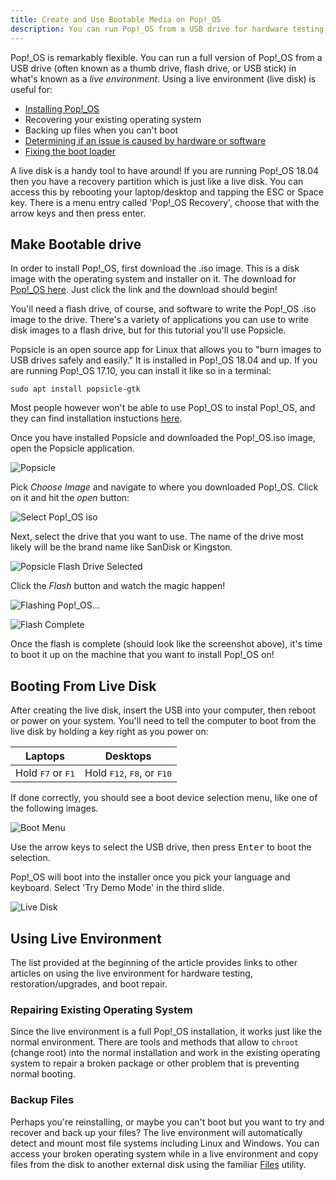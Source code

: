 ```yaml
---
title: Create and Use Bootable Media on Pop!_OS
description: You can run Pop!_OS from a USB drive for hardware testing, recovery, and installation/re-installation.
---
```


Pop!_OS is remarkably flexible. You can run a full version of Pop!_OS from a USB drive (often known as a thumb drive, flash drive, or USB stick) in what's known as a *live environment*. Using a live environment (live disk) is useful for:

- [Installing Pop!_OS](https://support.system76.com/articles/install-pop/)
- Recovering your existing operating system
- Backing up files when you can't boot
- [Determining if an issue is caused by hardware or software](https://support.system76.com/articles/hardware-failure/)
- [Fixing the boot loader](https://support.system76.com/articles/bootloader/)

A live disk is a handy tool to have around! If you are running Pop!_OS 18.04 then you have a recovery partition which is just like a live disk. You can access this by rebooting your laptop/desktop and tapping the ESC or Space key. There is a menu entry called 'Pop!_OS Recovery', choose that with the arrow keys and then press enter.

## Make Bootable drive

In order to install Pop!_OS, first download the .iso image. This is a disk image with the operating system and installer on it. The download for [Pop!_OS here](http://pop.system76.com). Just click the link and the download should begin!

You'll need a flash drive, of course, and software to write the Pop!_OS .iso image to the drive. There's a variety of applications you can use to write disk images to a flash drive, but for this tutorial you'll use Popsicle.

Popsicle is an open source app for Linux that allows you to "burn images to USB drives safely and easily." It is installed in Pop!_OS 18.04 and up. If you are running Pop!_OS 17.10, you can install it like so in a terminal:

```
sudo apt install popsicle-gtk
```

Most people however won't be able to use Pop!_OS to instal Pop!_OS, and they can find installation instuctions [here](https://support.system76.com/articles/live-disk/).

Once you have installed Popsicle and downloaded the Pop!_OS.iso image, open the Popsicle application.

![Popsicle](/images/pop-live-disk/popsicle.png)

Pick *Choose Image* and navigate to where you downloaded Pop!_OS. Click on it and hit the *open* button:

![Select Pop!_OS iso](/images/pop-live-disk/popsicle-image-selection.png)

Next, select the drive that you want to use. The name of the drive most likely will be the brand name like SanDisk or Kingston.

![Popsicle Flash Drive Selected](/images/pop-live-disk/popsicle-drive-selection.png)

Click the *Flash* button and watch the magic happen!

![Flashing Pop!_OS...](/images/pop-live-disk/popsicle-progress.png)
  
![Flash Complete](/images/pop-live-disk/popsicle-finished.png)

Once the flash is complete (should look like the screenshot above), it's time to boot it up on the machine that you want to install Pop!_OS on!

## Booting From Live Disk

After creating the live disk, insert the USB into your computer, then reboot or power on your system. You'll need to tell the computer to boot from the live disk by holding a key right as you power on:

Laptops                             | Desktops
----------------------------------- | ------------------------------------
Hold <kbd>F7</kbd> or <kbd>F1</kbd> | Hold <kbd>F12</kbd>, <kbd>F8</kbd>, or <kbd>F10</kbd>

If done correctly, you should see a boot device selection menu, like one of the following images.

![Boot Menu](/images/pop-live-disk/boot-menu.jpg)

Use the arrow keys to select the USB drive, then press <kbd>Enter</kbd> to boot the selection.  

Pop!_OS will boot into the installer once you pick your language and keyboard. Select 'Try Demo Mode' in the third slide.

![Live Disk](/images/pop-live-disk/live-desktop.png)

## Using Live Environment

The list provided at the beginning of the article provides links to other articles on using the live environment for hardware testing, restoration/upgrades, and boot repair.

### Repairing Existing Operating System

Since the live environment is a full Pop!_OS installation, it works just like the normal environment. There are tools and methods that allow to `chroot` (change root) into the normal installation and work in the existing operating system to repair a broken package or other problem that is preventing normal booting.

### Backup Files

Perhaps you're reinstalling, or maybe you can't boot but you want to try and recover and back up your files? The live environment will automatically detect and mount most file systems including Linux and Windows. You can access your broken operating system while in a live environment and copy files from the disk to another external disk using the familiar <u>Files</u> utility.
